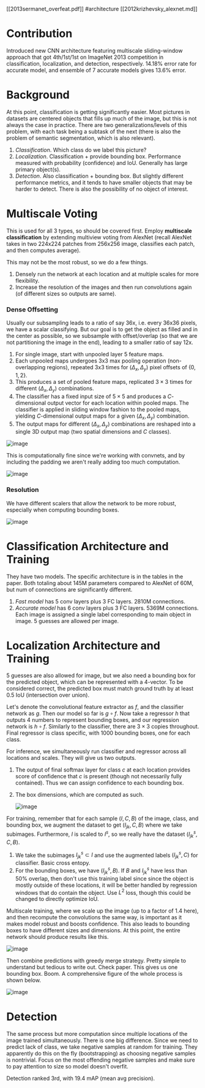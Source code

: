 [[2013sermanet_overfeat.pdf]] 
#architecture
[[2012krizhevsky_alexnet.md]]

# Contribution

   Introduced new CNN architecture featuring multiscale sliding-window approach that got 4th/1st/1st on ImageNet 2013 competition in classification, localization, and detection, respectively. 14.18% error rate for accurate model, and ensemble of 7 accurate models gives 13.6% error. 

# Background 

   At this point, classification is getting significantly easier. Most pictures in datasets are centered objects that fills up much of the image, but this is not always the case in practice. There are two generalizations/levels of this problem, with each task being a subtask of the next (there is also the problem of semantic segmentation, which is also relevant). 

   1. *Classification*. Which class do we label this picture? 
   2. *Localization*. Classification + provide bounding box. Performance measured with probability (confidence) and IoU. Generally has large primary object(s). 
   3. *Detection*. Also classification + bounding box. But slightly different performance metrics, and it tends to have smaller objects that may be harder to detect. There is also the possibility of no object of interest. 

# Multiscale Voting 

   This is used for all 3 types, so should be covered first. Employ **multiscale classification** by extending multiview voting from AlexNet (recall AlexNet takes in two 224x224 patches from 256x256 image, classifies each patch, and then computes average). 

   This may not be the most robust, so we do a few things. 
   1. Densely run the network at each location and at multiple scales for more flexibility. 
   2. Increase the resolution of the images and then run convolutions again (of different sizes so outputs are same). 

### Dense Offsetting

   Usually our subsampling leads to a ratio of say 36x, i.e. every 36x36 pixels, we have a scalar classifying. But our goal is to get the object as filled and in the center as possible, so we subsample with offset/overlap (so that we are not partitioning the image in the end), leading to a smaller ratio of say 12x. 
   1. For single image, start with unpooled layer 5 feature maps. 
   2. Each unpooled maps undergoes 3x3 max pooling operation (non-overlapping regions), repeated 3x3 times for $(\Delta_x, \Delta_y)$ pixel offsets of $\{0, 1, 2\}$. 
   3. This produces a set of pooled feature maps, replicated $3 \times 3$ times for different $(\Delta_x, \Delta_y)$ combinations. 
   4. The classifier has a fixed input size of $5 \times 5$ and produces a $C$-dimensional output vector for each location within pooled maps. The classifier is applied in sliding window fashion to the pooled maps, yielding $C$-dimensional output maps for a given $(\Delta_x, \Delta_y)$ combination. 
   5. The output maps for different $(\Delta_x, \Delta_y)$ combinations are reshaped into a single 3D output map (two spatial dimensions and $C$ classes). 

   ![image](img/overfeat_arch.png)

   This is computationally fine since we're working with convnets, and by including the padding we aren't really adding too much computation. 

   ![image](img/overfeat_conv_fine.png)

### Resolution 

   We have different scalers that allow the network to be more robust, especially when computing bounding boxes. 

   ![image](img/overfeat_scale.png)


# Classification Architecture and Training 

   They have two models. The specific architecture is in the tables in the paper. Both totaling about 145M parameters compared to AlexNet of 60M, but num of connections are significantly different.  
   1. *Fast model* has 5 conv layers plus 3 FC layers. 2810M connections. 
   2. *Accurate model* has 6 conv layers plus 3 FC layers. 5369M connections. 
   Each image is assigned a single label corresponding to main object in image. 5 guesses are allowed per image. 


# Localization Architecture and Training 

   5 guesses are also allowed for image, but we also need a bounding box for the predicted object, which can be represented with a 4-vector. To be considered correct, the predicted box must match ground truth by at least 0.5 IoU (intersection over union). 

   Let's denote the convolutional feature extractor as $f$, and the classifier network as $g$. Then our model so far is $g \circ f$. Now take a regressor $h$ that outputs 4 numbers to represent bounding boxes, and our regression network is $h \circ f$. Similarly to the classifier, there are $3 \times 3$ copies throughout. Final regressor is class specific, with 1000 bounding boxes, one for each class. 

   For inference, we simultaneously run classifier and regressor across all locations and scales. They will give us two outputs. 
   1. The output of final softmax layer for class $c$ at each location provides score of confidence that $c$ is present (though not necessarily fully contained). Thus we can assign confidence to each bounding box. 
   2. The box dimensions, which are computed as such. 

      ![image](img/overfeat_fig8.png)

   For training, remember that for each sample $(I, C, B)$ of the image, class, and bounding box, we augment the dataset to get $(I_{jk}, C, B)$ where we take subimages. Furthermore, $I$ is scaled to $I^s$, so we really have the dataset $(I_{jk}^s, C, B)$. 

   1. We take the subimages $I_{jk}^s \subset I$ and use the augmented labels $(I_{jk}^s, C)$ for classifier. Basic cross entopy. 
   2. For the bounding boxes, we have $(I_{jk}^s, B)$. If $B$ and $I_{jk}^s$ have less than 50% overlap, then don't use this training label since since the object is mostly outside of these locations, it will be better handled by regression windows that do contain the object. Use $L^2$ loss, though this could be changed to directly optimize IoU. 

   Multiscale training, where we scale up the image (up to a factor of 1.4 here), and then recompute the convolutions the same way, is important as it makes model robust and boosts confidence. This also leads to bounding boxes to have different sizes and dimensions. At this point, the entire network should produce results like this. 

   ![image](img/overfeat_bboxes.png)

   Then combine predictions with greedy merge strategy. Pretty simple to understand but tedious to write out. Check paper. This gives us one bounding box. Boom. A comprehensive figure of the whole process is shown below. 

   ![image](img/overfeat_comprehensive.png) 


# Detection

   The same process but more computation since multiple locations of the image trained simultaneously. There is one big difference. Since we need to predict lack of class, we take negative samples at random for training. They apparently do this on the fly (bootstrapping) as choosing negative samples is nontrivial. Focus on the most offending negative samples and make sure to pay attention to size so model doesn't overfit. 

   Detection ranked 3rd, with 19.4 mAP (mean avg precision). 

